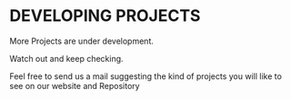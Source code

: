 # DEVELOPING PROJECTS
More Projects are under development.

Watch out and keep checking.

Feel free to send us a mail suggesting the kind of projects you will like to see on our website and Repository
